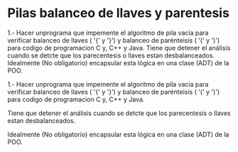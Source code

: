# Pilas balanceo de llaves y parentesis
1.- Hacer unprograma que impemente el algoritmo de pila vacía para verificar balanceo de llaves ( '{' y '}') y balanceo de parénteisis ( '(' y ')') para codigo de programacion C y, C++ y Java.  Tiene que detener el análisis cuando se detcte que los parecentesis o llaves estan desbalanceados.  Idealmente (No obligatorio) encapsular esta lógica en una clase (ADT) de la POO.

1.- Hacer unprograma que impemente el algoritmo de pila vacía para verificar balanceo de llaves ( '{' y '}') y balanceo de parénteisis ( '(' y ')') para codigo de programacion C y, C++ y Java.

Tiene que detener el análisis cuando se detcte que los parecentesis o llaves estan desbalanceados.

Idealmente (No obligatorio) encapsular esta lógica en una clase (ADT) de la POO.
